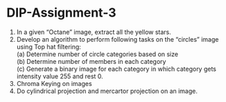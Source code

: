 # DIP-Assignment-3

1. In a given “Octane” image, extract all the yellow stars. </br> 
2. Develop an algorithm to perform following tasks on the “circles” image using Top hat filtering: </br>
    (a) Determine number of circle categories based on size </br>
    (b) Determine number of members in each category </br>
    (c) Generate a binary image for each category in which category gets intensity value 255 and rest 0. </br> 
3. Chroma Keying on images </br> 
4. Do cylindrical projection and mercartor projection on an image. </br> 
